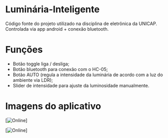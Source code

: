 # Luminária-Inteligente
Código fonte do projeto utilizado na disciplina de eletrônica da UNICAP. 
Controlada via app android + conexão bluetooth.


# Funções
- Botão toggle liga / desliga;
- Botão bluetooth para conexão com o HC-05;
- Botão AUTO (regula a intensidade da luminária de acordo com a luz do ambiente via LDR);
- Slider de intensidade para ajuste da luminosidade manualmente.

# Imagens do aplicativo

[![Online](https://i.imgur.com/NQu4zBw.png)]

[![Online](https://i.imgur.com/XR2sHEY.png)]
